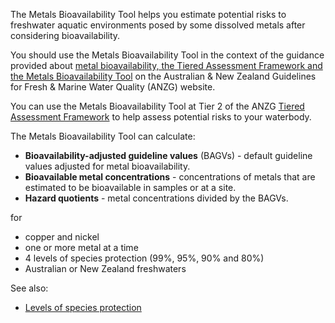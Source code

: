 The Metals Bioavailability Tool helps you estimate potential risks to freshwater aquatic environments posed by some dissolved metals after considering bioavailability.

You should use the Metals Bioavailability Tool in the context of the guidance provided about [metal bioavailability, the Tiered Assessment Framework and the Metals Bioavailability Tool](https://mfenz.shinyapps.io/fish-ibi-calculator/)
on the Australian & New Zealand Guidelines for Fresh & Marine Water Quality (ANZG) website.

You can use the Metals Bioavailability Tool at Tier 2 of the ANZG [Tiered Assessment Framework](https://mfenz.shinyapps.io/fish-ibi-calculator/)
to help assess potential risks to your waterbody.

The Metals Bioavailability Tool can calculate:

- **Bioavailability-adjusted guideline values** (BAGVs) - default guideline values adjusted for metal bioavailability.
- **Bioavailable metal concentrations** - concentrations of metals that are estimated to be bioavailable in samples or at a site.
- **Hazard quotients** - metal concentrations divided by the BAGVs.

for

- copper and nickel
- one or more metal at a time
- 4 levels of species protection (99%, 95%, 90% and 80%)
- Australian or New Zealand freshwaters

See also:

- [Levels of species protection](https://www.waterquality.gov.au/anz-guidelines/resources/key-concepts/level-of-protection)